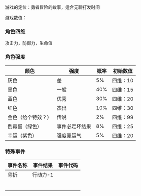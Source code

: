 游戏的定位：勇者冒险的故事，适合无聊打发时间

游戏数值：

### 角色四维

攻击力，防御力，生命值

### 角色强度



| 颜色               | 强度           | 概率 | 初始数值 |
| ------------------ | -------------- | ---- | -------- |
| 灰色               | 差             | 5%   | 四维：10 |
| 黑色               | 一般           | 40%  | 四维：15 |
| 蓝色               | 优秀           | 30%  | 四维：20 |
| 红色               | 杰出           | 10%  | 四维：30 |
| 金色（给个特效？） | 传说           | 2%   | 四维：99 |
| 倒霉蛋（绿色）     | 事件必定坏结果 | 8%   | 四维：25 |
| 幸运（紫色）       | 强度靠运气     | 5%   | 四维：20 |





### 特殊事件

| 事件名称 | 事件结果 | 事件代码 |
| -------- | -------- | -------- |
| 骨折     | 行动力-1 |          |
|          |          |          |
|          |          |          |
|          |          |          |
|          |          |          |
|          |          |          |
|          |          |          |

